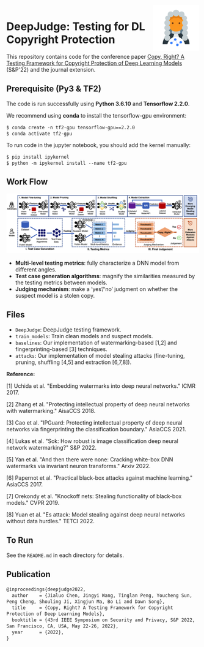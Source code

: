 <img align="right" height="120" src="./logo.png">

# DeepJudge: Testing for DL Copyright Protection 

This repository contains code for the conference paper [Copy, Right? A Testing Framework for Copyright Protection of Deep Learning Models](https://arxiv.org/abs/2112.05588) (S&P'22) and the journal extension. 




## Prerequisite (Py3 & TF2) 
The code is run successfully using **Python 3.6.10** and **Tensorflow 2.2.0**. 

We recommend using **conda** to install the tensorflow-gpu environment:

```shell
$ conda create -n tf2-gpu tensorflow-gpu==2.2.0
$ conda activate tf2-gpu
```

To run code in the jupyter notebook, you should add the kernel manually: 

```shell
$ pip install ipykernel
$ python -m ipykernel install --name tf2-gpu
```

## Work Flow
![deepjudge-overview](./deepjudge-overview.png)

- **Multi-level testing metrics**: fully characterize a DNN model from different angles. 
- **Test case generation algorithms**: magnify the similarities measured by the testing metrics between models.
- **Judging mechanism**: make a ‘yes’/‘no’ judgment on whether the suspect model is a stolen copy.


## Files
- `DeepJudge`: DeepJudge testing framework.
- `train_models`: Train clean models and suspect models. 
- `baselines`: Our implementation of watermarking-based [1,2] and fingerprinting-based [3] techniques. 
- `attacks`: Our implementation of model stealing attacks (fine-tuning, pruning, shuffling [4,5] and extraction [6,7,8]). 

**Reference:** 

[1] Uchida et al. "Embedding watermarks into deep neural networks." ICMR 2017. 

[2] Zhang et al. "Protecting intellectual property of deep neural networks with watermarking." AisaCCS 2018.

[3] Cao et al. "IPGuard: Protecting intellectual property of deep neural networks via fingerprinting the classification boundary." AsiaCCS 2021.

[4] Lukas et al. "Sok: How robust is image classification deep neural network watermarking?" S&P 2022.

[5] Yan et al. "And then there were none: Cracking white-box DNN watermarks via invariant neuron transforms." Arxiv 2022. 

[6] Papernot et al. "Practical black-box attacks against machine learning." AsiaCCS 2017.

[7] Orekondy et al. "Knockoff nets: Stealing functionality of black-box models." CVPR 2019.

[8] Yuan et al. "Es attack: Model stealing against deep neural networks without data hurdles." TETCI 2022.

## To Run

See the `README.md` in each directory for details. 


## Publication 
```
@inproceedings{deepjudge2022,
  author    = {Jialuo Chen, Jingyi Wang, Tinglan Peng, Youcheng Sun, Peng Cheng, Shouling Ji, Xingjun Ma, Bo Li and Dawn Song},
  title     = {Copy, Right? A Testing Framework for Copyright Protection of Deep Learning Models},
  booktitle = {43rd IEEE Symposium on Security and Privacy, S&P 2022, San Francisco, CA, USA, May 22-26, 2022},
  year      = {2022},
}
```
<!--
```
@inproceedings{djdemo2023,
  author    = {Jialuo Chen and
               Youcheng Sun and
               Jingyi Wang and
               Peng Cheng and
               Xingjun Ma},
  title     = {DeepJudge: A Testing Framework for Copyright Protection of Deep Learning Models},
  booktitle = {45th IEEE/ACM International Conference on Software Engineering: Companion Proceedings, ICSE 2023, Melbourne, Australia, May 14-20, 2023},
  year      = {2023},
}
```
-->

